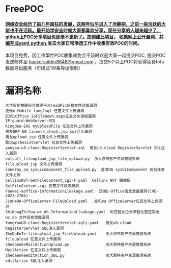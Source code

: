 # FreePOC
#### [网络安全经历了前几年疯狂的发展，这两年似乎进入了冷静期，之前一些活跃的大佬也不在活跃。最开始学安全时候大家都喜欢分享，现在分享的人越来越少了，github上POC分享项目也逐渐不更新了。故创建此项目， 收集网上公开漏洞，并编写成yaml,python](https://github.com/Vme18000yuan/FreePOC#网络安全经历了前几年疯狂的发展这两年似乎进入了冷静期之前一些活跃的大佬也不在活跃最开始学安全时候大家都喜欢分享现在分享的人越来越少了github上poc分享项目也逐渐不更新了故创建此项目收集网上公开漏洞并编写成yamlpython),省去大家日常渗透工作中收集有效POC的时间。


本项目免费，因工作繁忙POC收集难免会不及时欢迎大家一起提交POC, 提交POC发送邮件至 hackersolder8848@gmail.com ，提交5个以上POC将获得免费fofa数据导出服务（可绕过1W条导出限制）



# 漏洞名称

```
大华智能物联综合管理平台readPic任意文件读取漏洞
泛微e-Mobile lang2sql 任意文件上传漏洞
红帆iOffice ioFileDown.aspx任意文件读取漏洞
IP-guard-WebServer-RCE
Kingdee-EAS myUploadFile 任意文件上传漏洞
用友GRP-U8 license_check.jsp sql注入漏洞
用友upload.jsp 任意文件上传漏洞
致远wpsAssistServlet 任意文件上传漏洞
yonyou-u8-cloud-RegisterServlet-sql  用友u8-cloud RegisterServlet SQL注入漏洞
entsoft_fileupload_jsp_file_upload.py  浙大恩特客户资源管理系统 fileupload.jsp 文件上传漏洞
landray_oa_sysuicomponent_file_upload.py  蓝凌OA sysUiComponent 前台任意文件上传
CellinxNVT-GetFileContent_cgi-F.yaml  Cellinx NVT 摄像机 GetFileContent.cgi 任意文件读取漏洞
Fanwei-eoffice-InformationLleakage.yaml  泛微E-Office信息泄露漏洞(CVE-2023-2766)
JinHeOA-OfficeServer-FileUpload.yaml   金和oa OfficeServer任意文件上传漏洞
ShiKongZhiYou-wc_db-InformationLleakage.yaml  时空智友企业流程化管控系统 wc.db 文件信息泄露漏洞
YongYouU8-cloud-RegisterServlet-sqli.yaml   用友u8-cloud RegisterServlet SQL注入漏洞
ZheDaEnTe-fileupload_jsp-FileUpload.yaml    浙大恩特客户资源管理系统fileupload 任意文件上传漏洞
zhedaenkeMailActionUpload.py                浙大恩特客户资源管理系统MailAction 任意文件上传漏洞
zhedaenkeeditAction_SQL.py                  浙大恩特客户资源管理系统editAction SQL注入漏洞
```

